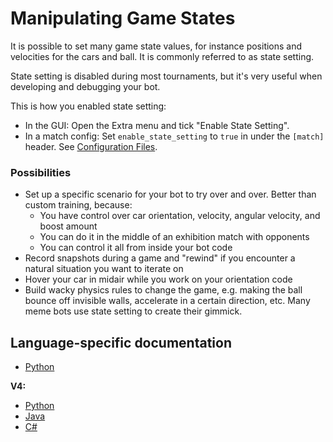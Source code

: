 # Manipulating Game States

It is possible to set many game state values, for instance positions and velocities for the cars and ball.
It is commonly referred to as state setting.

State setting is disabled during most tournaments, but it's very useful when developing and debugging your bot.

This is how you enabled state setting:

- In the GUI: Open the Extra menu and tick "Enable State Setting".
- In a match config: Set `enable_state_setting` to `true` in under the `[match]` header. See [Configuration Files](/v5/botmaking/config-files).

### Possibilities

- Set up a specific scenario for your bot to try over and over. Better than custom training, because:
    - You have control over car orientation, velocity, angular velocity, and boost amount
    - You can do it in the middle of an exhibition match with opponents
    - You can control it all from inside your bot code
- Record snapshots during a game and "rewind" if you encounter a natural situation you want to iterate on
- Hover your car in midair while you work on your orientation code
- Build wacky physics rules to change the game, e.g. making the ball bounce off invisible walls, accelerate in a certain direction, etc.
  Many meme bots use state setting to create their gimmick.

## Language-specific documentation

- [Python](https://github.com/RLBot/python-interface/wiki/Manipulating-Game-State)

**V4:**

- [Python](https://github.com/RLBot/RLBotPythonExample/wiki/Manipulating-Game-State)
- [Java](https://github.com/RLBot/RLBotJavaExample/wiki/Manipulating-Game-State)
- [C#](https://github.com/RLBot/RLBotCSharpExample/wiki/Manipulating-Game-State)

